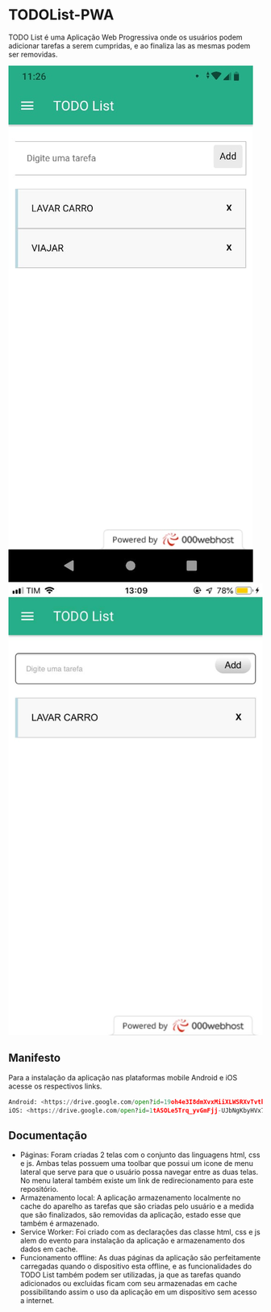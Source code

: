 # TODOList-PWA

TODO List é uma Aplicação Web Progressiva onde os usuários podem adicionar tarefas a serem cumpridas, e ao finaliza las as mesmas podem ser removidas.

![N|Solid](images\android.jpeg)
![N|Solid](images\ios.jpeg)

## Manifesto

Para a instalação da aplicação nas plataformas mobile Android e iOS acesse os respectivos links.

```python
Android: <https://drive.google.com/open?id=19oh4e3I8dmXvxMiiXLWSRXvTvtkHRHPj>
iOS: <https://drive.google.com/open?id=1tASOLe5Trq_yvGmFjj-UJbNgKbyHVx7Q>
```

## Documentação

- Páginas: Foram criadas 2 telas com o conjunto das linguagens html, css e js. Ambas telas possuem uma toolbar que possui um icone de menu lateral que serve para que o usuário possa navegar entre as duas telas. No menu lateral também existe um link de redirecionamento para este repositório.
- Armazenamento local: A aplicação armazenamento localmente no cache do aparelho as tarefas que são criadas pelo usuário e a medida que são finalizados, são removidas da aplicação, estado esse que também é armazenado.
- Service Worker: Foi criado com as declarações das classe html, css e js alem do evento para instalação da aplicação e armazenamento dos dados em cache.
- Funcionamento offline: As duas páginas da aplicação são perfeitamente carregadas quando o dispositivo esta offline, e as funcionalidades do TODO List também podem ser utilizadas, ja que as tarefas quando adicionados ou excluidas ficam com seu armazenadas em cache possibilitando assim o uso da aplicação em um dispositivo sem acesso a internet. 
